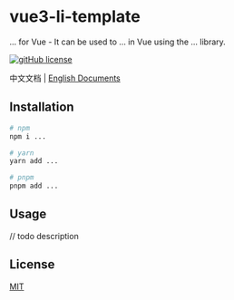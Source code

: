 # vue3-li-template

... for Vue - It can be used to ... in Vue using the ... library.

[![gitHub license](https://img.shields.io/badge/license-MIT-blue.svg)](https://github.com/imguolao/vue-mathlive/blob/main/LICENSE) 

中文文档 | [English Documents](./README.md)

## Installation

```sh
# npm
npm i ...

# yarn
yarn add ...

# pnpm
pnpm add ...
```

## Usage

// todo description

## License

[MIT](LICENSE)

